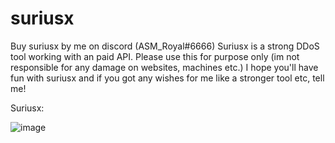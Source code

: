 # suriusx
Buy suriusx by me on discord (ASM_Royal#6666)
Suriusx is a strong DDoS tool working with an paid API. Please use this for purpose only (im not responsible for any damage on websites, machines etc.)
I hope you'll have fun with suriusx and if you got any wishes for me like a stronger tool etc, tell me!

Suriusx:

![image](https://user-images.githubusercontent.com/89786570/174488880-6fa8c612-c963-4e1f-b53a-1680cf78b3b8.png)
